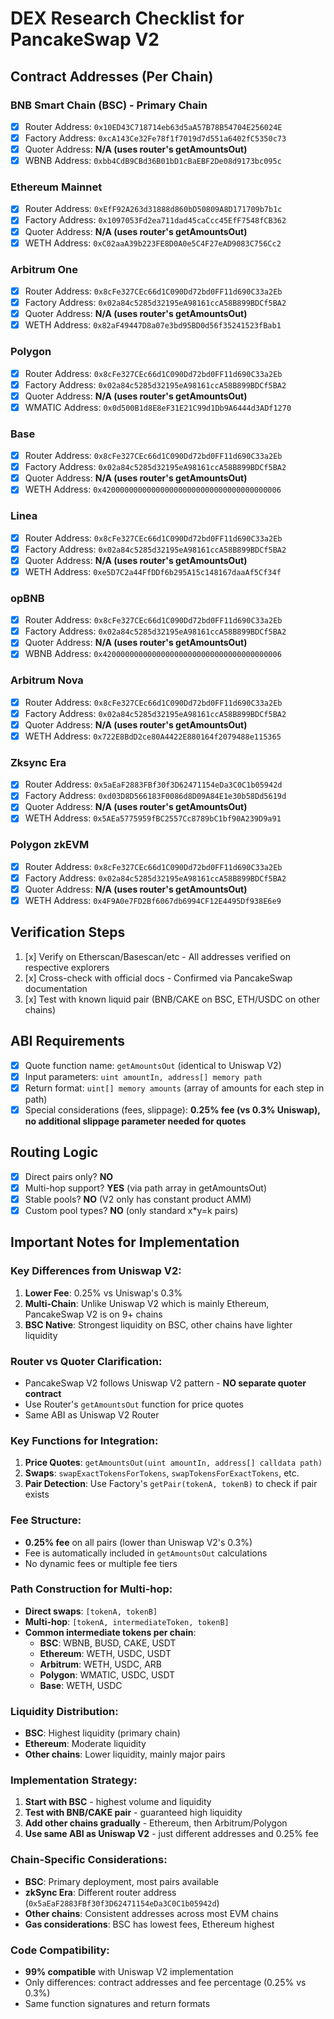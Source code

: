 # DEX Research Checklist for PancakeSwap V2

## Contract Addresses (Per Chain)

### BNB Smart Chain (BSC) - Primary Chain
- [x] Router Address: `0x10ED43C718714eb63d5aA57B78B54704E256024E`
- [x] Factory Address: `0xcA143Ce32Fe78f1f7019d7d551a6402fC5350c73`
- [x] Quoter Address: **N/A (uses router's getAmountsOut)**
- [x] WBNB Address: `0xbb4CdB9CBd36B01bD1cBaEBF2De08d9173bc095c`

### Ethereum Mainnet
- [x] Router Address: `0xEfF92A263d31888d860bD50809A8D171709b7b1c`
- [x] Factory Address: `0x1097053Fd2ea711dad45caCcc45EfF7548fCB362`
- [x] Quoter Address: **N/A (uses router's getAmountsOut)**
- [x] WETH Address: `0xC02aaA39b223FE8D0A0e5C4F27eAD9083C756Cc2`

### Arbitrum One
- [x] Router Address: `0x8cFe327CEc66d1C090Dd72bd0FF11d690C33a2Eb`
- [x] Factory Address: `0x02a84c5285d32195eA98161ccA58B899BDCf5BA2`
- [x] Quoter Address: **N/A (uses router's getAmountsOut)**
- [x] WETH Address: `0x82aF49447D8a07e3bd95BD0d56f35241523fBab1`

### Polygon
- [x] Router Address: `0x8cFe327CEc66d1C090Dd72bd0FF11d690C33a2Eb`
- [x] Factory Address: `0x02a84c5285d32195eA98161ccA58B899BDCf5BA2`
- [x] Quoter Address: **N/A (uses router's getAmountsOut)**
- [x] WMATIC Address: `0x0d500B1d8E8eF31E21C99d1Db9A6444d3ADf1270`

### Base
- [x] Router Address: `0x8cFe327CEc66d1C090Dd72bd0FF11d690C33a2Eb`
- [x] Factory Address: `0x02a84c5285d32195eA98161ccA58B899BDCf5BA2`
- [x] Quoter Address: **N/A (uses router's getAmountsOut)**
- [x] WETH Address: `0x4200000000000000000000000000000000000006`

### Linea
- [x] Router Address: `0x8cFe327CEc66d1C090Dd72bd0FF11d690C33a2Eb`
- [x] Factory Address: `0x02a84c5285d32195eA98161ccA58B899BDCf5BA2`
- [x] Quoter Address: **N/A (uses router's getAmountsOut)**
- [x] WETH Address: `0xe5D7C2a44FfDDf6b295A15c148167daaAf5Cf34f`

### opBNB
- [x] Router Address: `0x8cFe327CEc66d1C090Dd72bd0FF11d690C33a2Eb`
- [x] Factory Address: `0x02a84c5285d32195eA98161ccA58B899BDCf5BA2`
- [x] Quoter Address: **N/A (uses router's getAmountsOut)**
- [x] WBNB Address: `0x4200000000000000000000000000000000000006`

### Arbitrum Nova
- [x] Router Address: `0x8cFe327CEc66d1C090Dd72bd0FF11d690C33a2Eb`
- [x] Factory Address: `0x02a84c5285d32195eA98161ccA58B899BDCf5BA2`
- [x] Quoter Address: **N/A (uses router's getAmountsOut)**
- [x] WETH Address: `0x722E8BdD2ce80A4422E880164f2079488e115365`

### Zksync Era
- [x] Router Address: `0x5aEaF2883FBf30f3D62471154eDa3C0C1b05942d`
- [x] Factory Address: `0xd03D8D566183F0086d8D09A84E1e30b58Dd5619d`
- [x] Quoter Address: **N/A (uses router's getAmountsOut)**
- [x] WETH Address: `0x5AEa5775959fBC2557Cc8789bC1bf90A239D9a91`

### Polygon zkEVM
- [x] Router Address: `0x8cFe327CEc66d1C090Dd72bd0FF11d690C33a2Eb`
- [x] Factory Address: `0x02a84c5285d32195eA98161ccA58B899BDCf5BA2`
- [x] Quoter Address: **N/A (uses router's getAmountsOut)**
- [x] WETH Address: `0x4F9A0e7FD2Bf6067db6994CF12E4495Df938E6e9`

## Verification Steps
1. [x] Verify on Etherscan/Basescan/etc - All addresses verified on respective explorers
2. [x] Cross-check with official docs - Confirmed via PancakeSwap documentation
3. [x] Test with known liquid pair (BNB/CAKE on BSC, ETH/USDC on other chains)

## ABI Requirements
- [x] Quote function name: `getAmountsOut` (identical to Uniswap V2)
- [x] Input parameters: `uint amountIn, address[] memory path`
- [x] Return format: `uint[] memory amounts` (array of amounts for each step in path)
- [x] Special considerations (fees, slippage): **0.25% fee (vs 0.3% Uniswap), no additional slippage parameter needed for quotes**

## Routing Logic
- [x] Direct pairs only? **NO**
- [x] Multi-hop support? **YES** (via path array in getAmountsOut)
- [x] Stable pools? **NO** (V2 only has constant product AMM)
- [x] Custom pool types? **NO** (only standard x*y=k pairs)

## Important Notes for Implementation

### Key Differences from Uniswap V2:
1. **Lower Fee**: 0.25% vs Uniswap's 0.3%
2. **Multi-Chain**: Unlike Uniswap V2 which is mainly Ethereum, PancakeSwap V2 is on 9+ chains
3. **BSC Native**: Strongest liquidity on BSC, other chains have lighter liquidity

### Router vs Quoter Clarification:
- PancakeSwap V2 follows Uniswap V2 pattern - **NO separate quoter contract**
- Use Router's `getAmountsOut` function for price quotes
- Same ABI as Uniswap V2 Router

### Key Functions for Integration:
1. **Price Quotes**: `getAmountsOut(uint amountIn, address[] calldata path)`
2. **Swaps**: `swapExactTokensForTokens`, `swapTokensForExactTokens`, etc.
3. **Pair Detection**: Use Factory's `getPair(tokenA, tokenB)` to check if pair exists

### Fee Structure:
- **0.25% fee** on all pairs (lower than Uniswap V2's 0.3%)
- Fee is automatically included in `getAmountsOut` calculations
- No dynamic fees or multiple fee tiers

### Path Construction for Multi-hop:
- **Direct swaps**: `[tokenA, tokenB]`
- **Multi-hop**: `[tokenA, intermediateToken, tokenB]`
- **Common intermediate tokens per chain**:
  - **BSC**: WBNB, BUSD, CAKE, USDT
  - **Ethereum**: WETH, USDC, USDT
  - **Arbitrum**: WETH, USDC, ARB
  - **Polygon**: WMATIC, USDC, USDT
  - **Base**: WETH, USDC

### Liquidity Distribution:
- **BSC**: Highest liquidity (primary chain)
- **Ethereum**: Moderate liquidity
- **Other chains**: Lower liquidity, mainly major pairs

### Implementation Strategy:
1. **Start with BSC** - highest volume and liquidity
2. **Test with BNB/CAKE pair** - guaranteed high liquidity
3. **Add other chains gradually** - Ethereum, then Arbitrum/Polygon
4. **Use same ABI as Uniswap V2** - just different addresses and 0.25% fee

### Chain-Specific Considerations:
- **BSC**: Primary deployment, most pairs available
- **zkSync Era**: Different router address (`0x5aEaF2883FBf30f3D62471154eDa3C0C1b05942d`)
- **Other chains**: Consistent addresses across most EVM chains
- **Gas considerations**: BSC has lowest fees, Ethereum highest

### Code Compatibility:
- **99% compatible** with Uniswap V2 implementation
- Only differences: contract addresses and fee percentage (0.25% vs 0.3%)
- Same function signatures and return formats